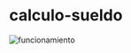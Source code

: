 # calculo-sueldo
![funcionamiento](https://github.com/cesarlmt27/calculo-sueldo/assets/72035439/3d71ab23-4d02-48f6-8616-e95268563c68)
